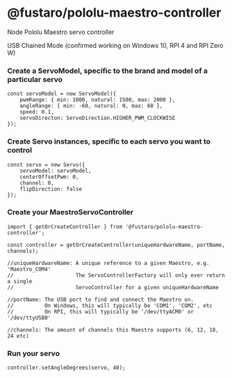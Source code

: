 # @fustaro/pololu-maestro-controller

Node Pololu Maestro servo controller

USB Chained Mode (confirmed working on Windows 10, RPI 4 and RPI Zero W)

### Create a ServoModel, specific to the brand and model of a particular servo

```
const servoModel = new ServoModel({
    pwmRange: { min: 1000, natural: 1500, max: 2000 },
    angleRange: { min: -60, natural: 0, max: 60 },
    speed: 0.1,
    servoDirecton: ServoDirection.HIGHER_PWM_CLOCKWISE
});
```

### Create Servo instances, specific to each servo you want to control

```
const servo = new Servo({
    servoModel: servoModel,
    centerOffsetPwm: 0,
    channel: 0,
    flipDirection: false
});
```

### Create your MaestroServoController

```
import { getOrCreateController } from '@fustaro/pololu-maestro-controller';

const controller = getOrCreateController(uniqueHardwareName, portName, channels);

//uniqueHardwareName: A unique reference to a given Maestro, e.g. 'Maestro_COM4' 
//                    The ServoControllerFactory will only ever return a single
//                    ServoController for a given uniqueHardwareName

//portName: The USB port to find and connect the Maestro on. 
//          On Windows, this will typically be 'COM1', 'COM2', etc
//          On RPI, this will typically be '/dev/ttyACM0' or '/dev/ttyUSB0'

//channels: The amount of channels this Maestro supports (6, 12, 18, 24 etc)
```

### Run your servo

```
controller.setAngleDegrees(servo, 40);
```